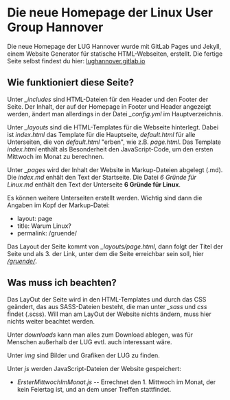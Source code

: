 # Die neue Homepage der Linux User Group Hannover

Die neue Homepage der LUG Hannover wurde mit GitLab Pages und Jekyll, einem Website 
Generator für statische HTML-Webseiten, erstellt.
Die fertige Seite selbst findest du hier: [lughannover.gitlab.io](https://lughannover.gitlab.io/)


## Wie funktioniert diese Seite?

Unter *_includes* sind HTML-Dateien für den Header und den Footer der Seite. 
Der Inhalt, der auf der Homepage in Footer und Header angezeigt werden, ändert man
allerdings in der Datei  *_config.yml* im Hauptverzeichnis.

Unter *_layouts* sind die HTML-Templates für die Webseite hinterlegt. Dabei ist
*index.html* das Template für die Hauptseite, *default.html* für alle Unterseiten,
die von *default.html* "erben", wie z.B. *page.html*. Das Template *index.html* 
enthält als Besonderheit den JavaScript-Code, um den ersten Mittwoch im Monat zu 
berechnen.

Unter *_pages* wird der Inhalt der Website in Markup-Dateien abgelegt (.md). Die 
*index.md* enhält den Text der Startseite. Die Datei *6 Gründe für Linux.md* 
enthält den Text der Unterseite **6 Gründe für Linux**. 

Es können weitere Unterseiten erstellt werden. Wichtig sind dann die Angaben im Kopf 
der Markup-Datei: 

* layout: page 
* title: Warum Linux?
* permalink: /gruende/


Das Layout der Seite kommt von *_layouts/page.html*, dann folgt der Titel der 
Seite und als 3. der Link, unter dem die Seite erreichbar sein soll, hier 
[*/gruende/*](https://lughannover.gitlab.io/gruende/).


## Was muss ich beachten?

Das LayOut der Seite wird in den HTML-Templates und durch das CSS geändert, das aus 
SASS-Dateien besteht, die man unter *_sass* und *css* findet (.scss). Will man am 
LayOut der Website nichts ändern, muss hier nichts weiter beachtet werden.

Unter *downloads* kann man alles zum Download ablegen, was für Menschen außerhalb 
der LUG evtl. auch interessant wäre.

Unter *img* sind Bilder und Grafiken der LUG zu finden.

Unter *js* werden JavaScript-Dateien der Website gespeichert:

* *ErsterMittwochImMonat.js* -- Errechnet den 1. Mittwoch im Monat, der kein Feiertag ist, und an dem unser Treffen stattfindet.
